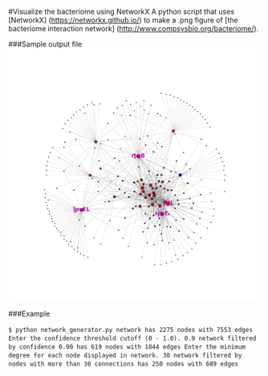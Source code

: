 #Visualize the bacteriome using NetworkX
A python script that uses [NetworkX] (https://networkx.github.io/) to make a .png figure of [the bacteriome interaction network] (http://www.compsysbio.org/bacteriome/).

###Sample output file
![output file](/output.png)

###Example

`
$ python network_generator.py
network has 2275 nodes with 7553 edges
Enter the confidence threshold cutoff (0 - 1.0). 0.9
network filtered by confidence 0.90 has 619 nodes with 1844 edges
Enter the minimum degree for each node displayed in network. 30
network filtered by nodes with more than 30 connections has 250 nodes with 689 edges
`